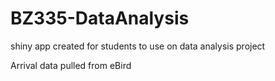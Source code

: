 # BZ335-DataAnalysis
shiny app created for students to use on data analysis project

Arrival data pulled from eBird
